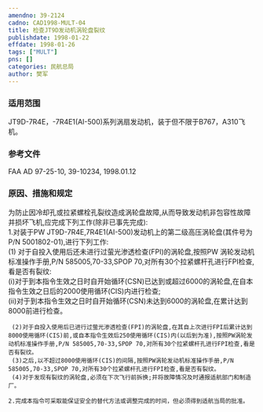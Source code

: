 ```yaml
---
amendno: 39-2124  
cadno: CAD1998-MULT-04  
title: 检查JT9D发动机涡轮盘裂纹  
publishdate: 1998-01-22  
effdate: 1998-01-26  
tags: ["MULT"]  
pns: []  
categories: 民航总局  
author: 樊军  
---
```

  
### 适用范围  
JT9D-7R4E，-7R4E1(AI-500)系列涡扇发动机，装于但不限于B767，A310飞机。  
  
<!--more-->  
### 参考文件  
FAA AD 97-25-10, 39-10234, 1998.01.12  
  
### 原因、措施和规定  
为防止因冷却孔或拉紧螺栓孔裂纹造成涡轮盘故障,从而导致发动机非包容性故障并损坏飞机,应完成下列工作(除非已事先完成):  
    1.对装于PW JT9D-7R4E,7R4E1(AI-500)发动机上的第二级高压涡轮盘(其件号为P/N 5001802-01),进行下列工作:  
     (1) 对于自投入使用后还未进行过萤光渗透检查(FPI)的涡轮盘,按照PW 涡轮发动机标准操作手册,P/N 585005,70-33,SPOP 70,对所有30个拉紧螺杆孔进行FPI检查,看是否有裂纹:  
(i)对于到本指令生效之日时自开始循环(CSN)已达到或超过6000的涡轮盘,在自本指令生效之日后的2000使用循环(CIS)内进行检查;  
        (ii)对于到本指令生效之日时自开始循环(CSN)未达到6000的涡轮盘,在累计达到8000前进行检查。  
  
      
     (2)对于自投入使用后已进行过萤光渗透检查(FPI)的涡轮盘,在其自上次进行FPI后累计达到8000使用循环(CIS)前,或自本指令生效后250使用循环(CIS)内(以后到为准),按照PW涡轮发动机标准操作手册,P/N 585005,70-33,SPOP 70,对所有30个拉紧螺杆孔进行FPI检查,看是否有裂纹。  
     (3)之后,以不超过8000使用循环(CIS)的间隔,按照PW涡轮发动机标准操作手册,P/N 585005,70-33,SPOP 70,对所有30个拉紧螺杆孔进行FPI检查,看是否有裂纹。  
     (4)对于发现有裂纹的涡轮盘,必须在下次飞行前拆换;并将故障情况及时通报适航部门和制造厂。  
  
    2.完成本指令可采取能保证安全的替代方法或调整完成的时间，但必须得到适航当局的批准。  

